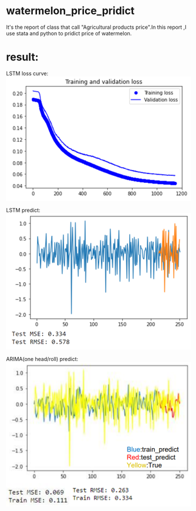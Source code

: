 # watermelon_price_pridict
 It's the report of class that call "Agricultural products price".In this report ,I use stata and python to pridict price of watermelon.
 
 # result:
 LSTM loss curve:
 <br>
![](./result_photo/LSTM_loss_curve.PNG)

LSTM predict:
 <br>
![](./result_photo/LSTM_predict.PNG)

ARIMA(one head/roll) predict:
<br>
![](./result_photo/ARIMA_onehead.PNG)
